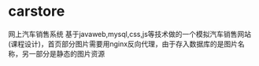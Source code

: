 # carstore
网上汽车销售系统
基于javaweb,mysql,css,js等技术做的一个模拟汽车销售网站(课程设计)，首页部分图片需要用nginx反向代理，由于存入数据库的是图片名称，另一部分是静态的图片资源
